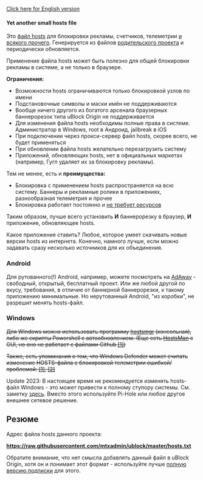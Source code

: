 [Click here for English version](hosts_file_en.md)

#### Yet another small hosts file

Это [файл hosts](https://ru.wikipedia.org/wiki/Hosts) для блокировки рекламы, счетчиков, телеметрии [и всякого прочего](policy_ru.md). Генерируется из файлов [родительского проекта](../README.md) и периодически обновляется.

Применение файла hosts может быть полезно для общей блокировки рекламы в системе, а не только в браузере.

**Ограничения:**
- Возможности hosts ограничиваются только блокировкой узлов по имени
- Подстановочные символы и маски имён не поддерживаются
- Вообще ничего другого из богатого арсенала браузерных баннерорезок типа uBlock Origin не поддерживается
- Для изменения файла hosts необходимы полные права в системе. Администратор в Windows, root в Андроид, jailbreak в iOS
- При подключении через прокси-сервер файл hosts, скорее всего, не будет применяться
- При обновлении файла hosts желательно перезагрузить систему
- Приложений, обновляющих hosts, нет в официальных маркетах (например, Гугл удаляет их за блокировку рекламы). 

Тем не менее, есть и **преимущества:**
- Блокировка с применением hosts распространяется на всю систему. Баннеры и рекламные ролики в приложениях, разнообразная телеметрия и прочее
- Блокировка работает постоянно и [не требует ресурсов](hosts_file_performance_ru.md)

Таким образом, лучше всего установить **И** баннерорезку в браузер, **И** приложение, обновляющее hosts. 

Какое приложение ставить? Любое, которое умеет скачивать новые версии hosts из интернета. Конечно, намного лучше, если можно задавать сразу несколько источников для их объединения. 

### Android

Для рутованного(!) Android, например, можете посмотреть на [AdAway](https://github.com/AdAway/AdAway) - свободный, открытый, бесплатный проект. Или же любой другой по вкусу, требования, в отличие от баннерной баннерорезки, к такому приложению минимальные. Но нерутованный Android, "из коробки", не разрешит менять hosts-файл.

### Windows

~~Для Windows можно использовать программу [hostsmgr](https://github.com/henrypp/hostsmgr) (консольная), либо же скрипты Powershell с автообновлением. (Еще есть [HostsMan](http://www.abelhadigital.com/hostsman/) c GUI, но оно не работает с файлами Github [[1]](https://github.com/crazy-max/WindowsSpyBlocker/issues/103))~~

~~Также, есть упоминания о том, что Windows Defender может считать изменение HOSTS-файла с блокировкой телеметрии ошибкой/проблемой: [[1]](https://www.bleepingcomputer.com/news/microsoft/windows-10-hosts-file-blocking-telemetry-is-now-flagged-as-a-risk/), [[2]](https://windowsreport.com/windows-hosts-file-modification-bug/)~~

Update 2023: В настоящее время не рекомендуется изменять hosts-файл Windows - это может привести к полному ступору системы. См. заметку [здесь](https://github.com/mtxadmin/ublock/blob/master/docs/hosts_file_performance_ru.md). Вместо этого используйте Pi-Hole или любое другое внешнее сетевое решение.

## Резюме

Адрес файла hosts данного проекта:

**https://raw.githubusercontent.com/mtxadmin/ublock/master/hosts.txt**

Обратите внимание, что нет смысла добавлять данный файл в uBlock Origin, хотя он и понимает этот формат - используйте лучше [полную версию подписки](../README.md) для этого. 
